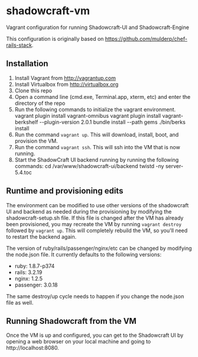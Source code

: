 shadowcraft-vm
==============

Vagrant configuration for running Shadowcraft-UI and Shadowcraft-Engine

This configuration is originally based on https://github.com/mulderp/chef-rails-stack.

## Installation

1. Install Vagrant from http://vagrantup.com
2. Install Virtualbox from http://virtualbox.org
3. Clone this repo
4. Open a command line (cmd.exe, Terminal.app, xterm, etc) and enter the directory of the repo
5. Run the following commands to initialize the vagrant environment.
    vagrant plugin install vagrant-omnibus
    vagrant plugin install vagrant-berkshelf --plugin-version 2.0.1
    bundle install --path gems
    ./bin/berks install
6. Run the command `vagrant up`.  This will download, install, boot, and provision the VM.
7. Run the command `vagrant ssh`.  This will ssh into the VM that is now running.
8. Start the ShadowCraft UI backend running by running the following commands:
    cd /var/www/shadowcraft-ui/backend
    twistd -ny server-5.4.toc

## Runtime and provisioning edits

The environment can be modified to use other versions of the shadowcraft UI and backend as needed during the provisioning by modifying the shadowcraft-setup.sh file.  If this file is changed after the VM has already been provisioned, you may recreate the VM by running `vagrant destroy` followed by `vagrant up`.  This will completely rebuild the VM, so you'll need to restart the backend again.

The version of ruby/rails/passenger/nginx/etc can be changed by modifying the node.json file.  It currently defaults to the following versions:

* ruby: 1.8.7-p374
* rails: 3.2.19
* nginx: 1.2.5
* passenger: 3.0.18

The same destroy/up cycle needs to happen if you change the node.json file as well.

## Running Shadowcraft from the VM

Once the VM is up and configured, you can get to the Shadowcraft UI by opening a web browser on your local machine and going to http://localhost:8080.
